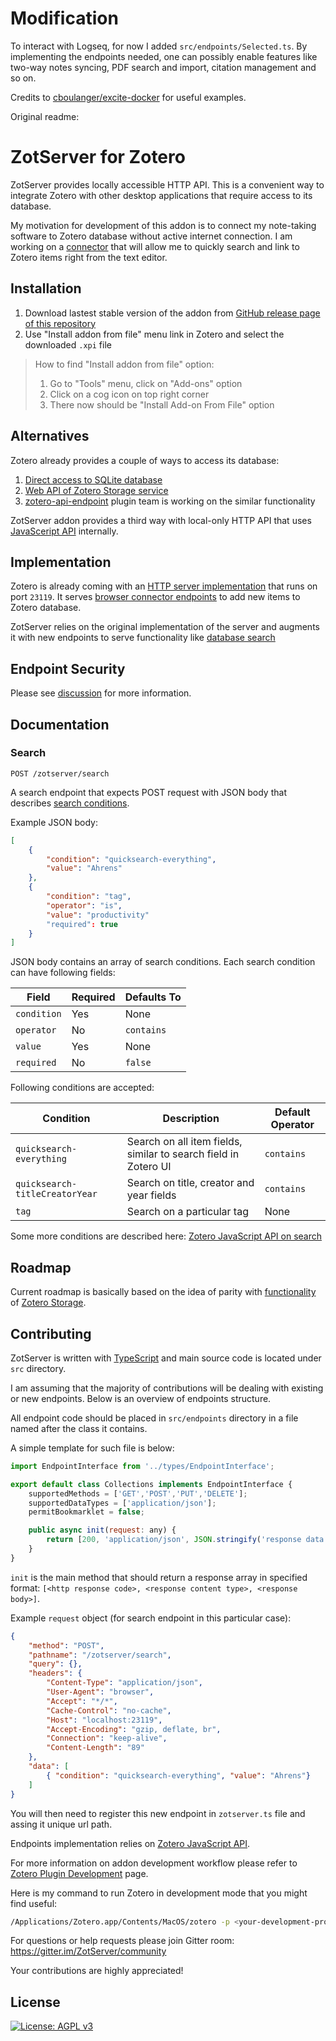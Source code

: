 # Modification
To interact with Logseq, for now I added `src/endpoints/Selected.ts`. By implementing the endpoints needed, one can possibly enable features like two-way notes syncing, PDF search and import, citation management and so on.

Credits to [cboulanger/excite-docker](https://github.com/cboulanger/excite-docker) for useful examples.

Original readme:
# ZotServer for Zotero

ZotServer provides locally accessible HTTP API.
This is a convenient way to integrate Zotero with other desktop applications that require access to its database.

My motivation for development of this addon is to connect my note-taking software to Zotero database without active internet connection.
I am working on a [connector](https://github.com/MunGell/obsidian-zotero) that will allow me to quickly search and link to Zotero items right from the text editor.

## Installation

1. Download lastest stable version of the addon from [GitHub release page of this repository](https://github.com/e-zz/ZotServer/releases/)
2. Use "Install addon from file" menu link in Zotero and select the downloaded `.xpi` file

> How to find "Install addon from file" option:
> 1. Go to "Tools" menu, click on "Add-ons" option
> 2. Click on a cog icon on top right corner
> 3. There now should be "Install Add-on From File" option

## Alternatives

Zotero already provides a couple of ways to access its database:

1. [Direct access to SQLite database](https://www.zotero.org/support/dev/client_coding/direct_sqlite_database_access)
2. [Web API of Zotero Storage service](https://www.zotero.org/support/dev/web_api/v3/start)
3. [zotero-api-endpoint](https://github.com/Dominic-DallOsto/zotero-api-endpoint) plugin team is working on the similar functionality

ZotServer addon provides a third way with local-only HTTP API that uses [JavaSceript API](https://www.zotero.org/support/dev/client_coding/javascript_api) internally.

## Implementation

Zotero is already coming with an [HTTP server implementation](https://github.com/zotero/zotero/blob/master/chrome/content/zotero/xpcom/server.js) that runs on port `23119`.
It serves [browser connector endpoints](https://github.com/zotero/zotero/blob/master/chrome/content/zotero/xpcom/connector/server_connector.js) to add new items to Zotero database.

ZotServer relies on the original implementation of the server and augments it with new endpoints to serve functionality like [database search](https://github.com/MunGell/ZotServer/blob/main/src/endpoints/Search.ts)

## Endpoint Security

Please see [discussion](https://github.com/MunGell/ZotServer/issues/1) for more information.

## Documentation

### Search

`POST /zotserver/search`

A search endpoint that expects POST request with JSON body that describes [search conditions](https://www.zotero.org/support/dev/client_coding/javascript_api#zotero_search_basics).

Example JSON body:

```json
[
    {
        "condition": "quicksearch-everything",
        "value": "Ahrens"
    },
    {
        "condition": "tag",
        "operator": "is",
        "value": "productivity"
        "required": true
    }
]
```

JSON body contains an array of search conditions.
Each search condition can have following fields:

|Field      |Required|Defaults To|
|-----------|--------|-----------|
|`condition`| Yes    | None      |
|`operator` | No     |`contains` |
|`value`    | Yes    | None      |
|`required` | No     |`false`    |

Following conditions are accepted:

| Condition                      | Description                                                          | Default Operator   |
|--------------------------------|----------------------------------------------------------------------|--------------------|
| `quicksearch-everything`       | Search on all item fields, similar to search field in Zotero UI      | `contains`         |
| `quicksearch-titleCreatorYear` | Search on title, creator and year fields                             | `contains`         |
| `tag`                          | Search on a particular tag                                           | None               |

Some more conditions are described here: [Zotero JavaScript API on search](https://www.zotero.org/support/dev/client_coding/javascript_api#zotero_search_basics)

## Roadmap

Current roadmap is basically based on the idea of parity with [functionality](https://www.zotero.org/support/dev/web_api/v3/basics) of [Zotero Storage](https://www.zotero.org/storage).

## Contributing

ZotServer is written with [TypeScript](https://www.typescriptlang.org) and main source code is located under `src` directory.

I am assuming that the majority of contributions will be dealing with existing or new endpoints. Below is an overview of endpoints structure.

All endpoint code should be placed in `src/endpoints` directory in a file named after the class it contains.

A simple template for such file is below:

```js
import EndpointInterface from '../types/EndpointInterface';

export default class Collections implements EndpointInterface {
    supportedMethods = ['GET','POST','PUT','DELETE'];
    supportedDataTypes = ['application/json'];
    permitBookmarklet = false;

    public async init(request: any) {
        return [200, 'application/json', JSON.stringify('response data')];
    }
}
```

`init` is the main method that should return a response array in specified format: `[<http response code>, <response content type>, <response body>]`.

Example `request` object (for search endpoint in this particular case):

```json
{
    "method": "POST",
    "pathname": "/zotserver/search",
    "query": {},
    "headers": {
        "Content-Type": "application/json",
        "User-Agent": "browser",
        "Accept": "*/*",
        "Cache-Control": "no-cache",
        "Host": "localhost:23119",
        "Accept-Encoding": "gzip, deflate, br",
        "Connection": "keep-alive",
        "Content-Length": "89"
    },
    "data": [
        { "condition": "quicksearch-everything", "value": "Ahrens"}
    ]
}
```

You will then need to register this new endpoint in `zotserver.ts` file and assing it unique url path.

Endpoints implementation relies on [Zotero JavaScript API](https://www.zotero.org/support/dev/client_coding/javascript_api).

For more information on addon development workflow please refer to [Zotero Plugin Development](https://www.zotero.org/support/dev/client_coding/plugin_development) page.

Here is my command to run Zotero in development mode that you might find useful:

```sh
/Applications/Zotero.app/Contents/MacOS/zotero -p <your-development-profile-name> -ZoteroDebugText -jsconsole -purgecache
```

For questions or help requests please join Gitter room: https://gitter.im/ZotServer/community

Your contributions are highly appreciated!

## License

[![License: AGPL v3](https://img.shields.io/badge/License-AGPL%20v3-blue.svg)](https://www.gnu.org/licenses/agpl-3.0)
